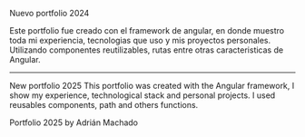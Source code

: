 Nuevo portfolio 2024

Este portfolio fue creado con el framework de angular, en donde muestro toda mi experiencia, tecnologias que uso y mis proyectos personales.
Utilizando componentes reutilizables, rutas entre otras caracteristicas de Angular. 


----------------------------------------------

New portfolio 2025
This portfolio was created with the Angular framework, I show my experience, technological stack and personal projects.
I used reusables components, path and others functions.

Portfolio 2025 by Adrián Machado